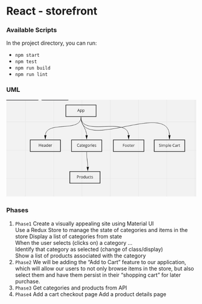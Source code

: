 # React - storefront

### Available Scripts

In the project directory, you can run:

* `npm start`
* `npm test`
* `npm run build`
* `npm run lint`

### UML
<img src="./assets/phase-2.png" />

### Phases

1. `Phase1`
Create a visually appealing site using Material UI <br/>
Use a Redux Store to manage the state of categories and items in the store
Display a list of categories from state <br/>
When the user selects (clicks on) a category … <br/>
    Identify that category as selected (change of class/display) <br/>
    Show a list of products associated with the category <br/>
2. `Phase2`
We will be adding the “Add to Cart” feature to our application, which will allow our users to not only browse items in the store, but also select them and have them persist in their “shopping cart” for later purchase.
3. `Phase3`
Get categories and products from API
4. `Phase4`
Add a cart checkout page
Add a product details page
